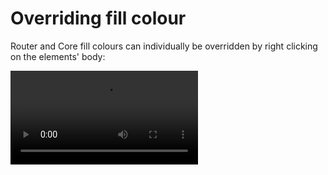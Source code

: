 # Overriding fill colour

Router and Core fill colours can individually be overridden by right clicking
on the elements' body:

<video controls class="video-js" data-setup='{fill: true}'>
 <source src="assets/override.mp4" type="video/mp4"/>
</video>